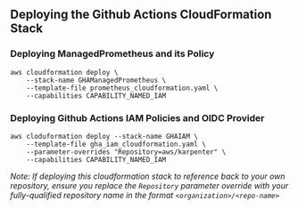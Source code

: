 ## Deploying the Github Actions CloudFormation Stack

### Deploying ManagedPrometheus and its Policy
```console
aws cloudformation deploy \
    --stack-name GHAManagedPrometheus \
    --template-file prometheus_cloudformation.yaml \
    --capabilities CAPABILITY_NAMED_IAM
```

### Deploying Github Actions IAM Policies and OIDC Provider

```console
aws cloduformation deploy --stack-name GHAIAM \
    --template-file gha_iam_cloudformation.yaml \
    --parameter-overrides "Repository=aws/karpenter" \
    --capabilities CAPABILITY_NAMED_IAM
```

_Note: If deploying this cloudformation stack to reference back to your own repository, ensure you replace the `Repository` parameter override with your fully-qualified repository name in the format `<organization>/<repo-name>`_